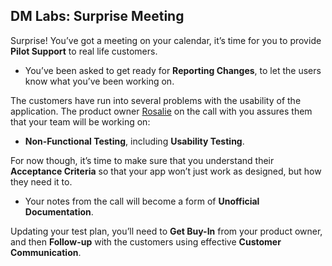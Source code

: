 ## **DM Labs: Surprise Meeting**

Surprise! You’ve got a meeting on your calendar, it’s time for you to provide
**Pilot Support** to real life customers.

- You’ve been asked to get ready for **Reporting Changes**, to let the users
  know what you’ve been working on.

The customers have run into several problems with the usability of the
application. The product owner [Rosalie](../../../personas/rosalie.md) on the
call with you assures them that your team will be working on:

- **Non-Functional Testing**, including **Usability Testing**.

For now though, it’s time to make sure that you understand their **Acceptance
Criteria** so that your app won’t just work as designed, but how they need it
to.

- Your notes from the call will become a form of **Unofficial Documentation**.

Updating your test plan, you’ll need to **Get Buy-In** from your product owner,
and then **Follow-up** with the customers using effective **Customer
Communication**.

